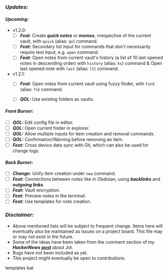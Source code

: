 ### ***Updates:***

#### ***Upcoming:***

- v1.2.0:
    - [ ] ***Feat***: Create ***quick notes*** or ***memos***, irrespective of the current vault, with `quick` (alias: `qn`) command.
    - [ ] ***Feat:*** Secondary list input for commands that don't necessarily require text input, e.g. `open` command.
    - [ ] ***Feat:*** Open notes from current vault's history (a list of 10 last opened notes in descending order) with `history` (alias: `hs`) command & Open last opened note with `last` (alias: `lt`) command.
    
- v1.2.1:
    - [ ] ***Feat:*** Open notes from current vault using fuzzy finder, with `find` (alias: `fn`) command.
    - [ ] ***QOL:*** Use existing folders as vaults.


#### ***Front Burner:***

- [ ] ***QOL:*** Edit config file in editor.
- [ ] ***QOL:*** Open current folder in explorer.
- [ ] ***QOL:*** Allow multiple inputs for item creation and removal commands.
- [ ] ***QOL:*** Confirmation/Warning before removing an item.
- [ ] ***Feat:*** Cross device data sync with Git, which can also be used for change logs.

#### ***Back Burner:***

- [ ] ***Change:*** Unify item creation under `new` command.
- [ ] ***Feat:*** Connections between notes like in Obdisian, using ***backlinks*** and ***outgoing links***. 
- [ ] ***Feat:*** Vault encryption.
- [ ] ***Feat:*** Preview notes in the terminal.
- [ ] ***Feat:*** Use templates for note creation.

### ***Disclaimer:***

- Above mentioned lists will be subject to frequent change. Items here will eventually also be maintained as issues on a project board. This file may or may not exist in the future.
- Some of the ideas have been taken from the comment section of my ***HackerNews*** [***post***](https://news.ycombinator.com/item?id=32962524) about Jot.  
- Bugs have not been included as yet.
- This project might eventually be open to contributions.

templates
bat 